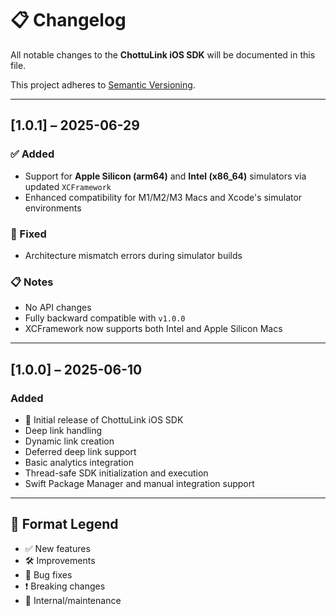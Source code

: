 # 📋 Changelog

All notable changes to the **ChottuLink iOS SDK** will be documented in this file.

This project adheres to [Semantic Versioning](https://semver.org/).

---

## [1.0.1] – 2025-06-29

### ✅ Added
- Support for **Apple Silicon (arm64)** and **Intel (x86_64)** simulators via updated `XCFramework`
- Enhanced compatibility for M1/M2/M3 Macs and Xcode's simulator environments

### 🐛 Fixed
- Architecture mismatch errors during simulator builds

### 📋 Notes
- No API changes
- Fully backward compatible with `v1.0.0`
- XCFramework now supports both Intel and Apple Silicon Macs

---

## [1.0.0] – 2025-06-10

### Added
- 🚀 Initial release of ChottuLink iOS SDK
- Deep link handling
- Dynamic link creation
- Deferred deep link support
- Basic analytics integration
- Thread-safe SDK initialization and execution
- Swift Package Manager and manual integration support

---

## 📌 Format Legend
- ✅ New features
- 🛠️ Improvements
- 🐛 Bug fixes
- ❗ Breaking changes
- 🔧 Internal/maintenance
